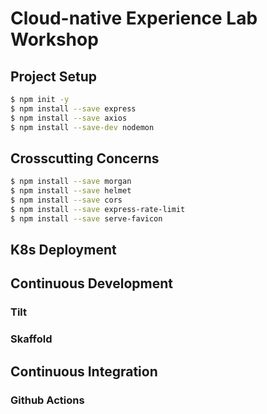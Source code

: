 # Cloud-native Experience Lab Workshop

## Project Setup

```bash
$ npm init -y
$ npm install --save express
$ npm install --save axios
$ npm install --save-dev nodemon
```

## Crosscutting Concerns

```bash
$ npm install --save morgan
$ npm install --save helmet
$ npm install --save cors
$ npm install --save express-rate-limit
$ npm install --save serve-favicon
```

## K8s Deployment

## Continuous Development

### Tilt

### Skaffold

## Continuous Integration

### Github Actions

